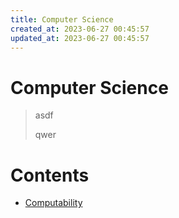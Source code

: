 ```yaml
---
title: Computer Science
created_at: 2023-06-27 00:45:57
updated_at: 2023-06-27 00:45:57
---
```


# Computer Science

> asdf
> 
> qwer

# Contents

* [Computability](/en/computability)